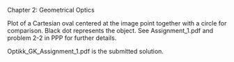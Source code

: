 Chapter 2: Geometrical Optics

Plot of a Cartesian oval centered at the image point together with a circle for comparison. Black dot represents the object. See Assignment_1.pdf and problem 2-2 in PPP for further details.

Optikk_GK_Assignment_1.pdf is the submitted solution.
